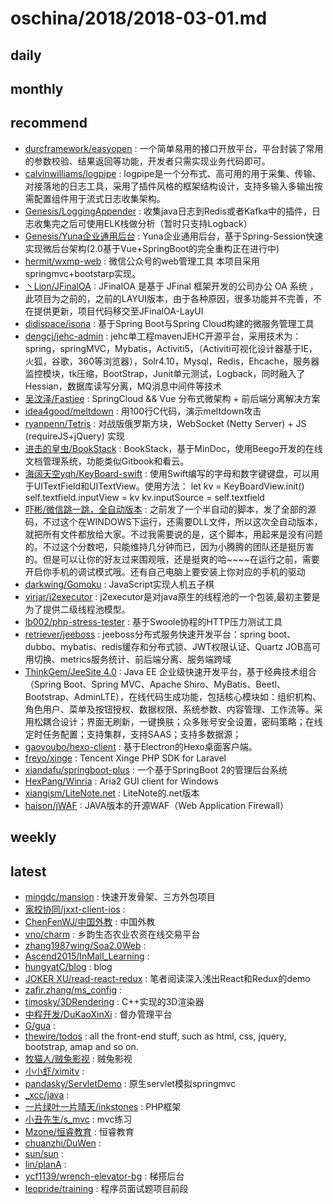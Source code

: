 # oschina/2018/2018-03-01.md



## daily



## monthly



## recommend

- [durcframework/easyopen](http://git.oschina.net/durcframework/easyopen) : 一个简单易用的接口开放平台，平台封装了常用的参数校验、结果返回等功能，开发者只需实现业务代码即可。
- [calvinwilliams/logpipe](http://git.oschina.net/calvinwilliams/logpipe) : logpipe是一个分布式、高可用的用于采集、传输、对接落地的日志工具，采用了插件风格的框架结构设计，支持多输入多输出按需配置组件用于流式日志收集架构。
- [Genesis/LoggingAppender](http://git.oschina.net/jxttian/LoggingAppender) : 收集java日志到Redis或者Kafka中的插件，日志收集完之后可使用ELK栈做分析（暂时只支持Logback）
- [Genesis/Yuna企业通用后台](http://git.oschina.net/jxttian/Yuna) : Yuna企业通用后台，基于Spring-Session快速实现微后台架构(2.0基于Vue+SpringBoot的完全重构正在进行中)
- [hermit/wxmp-web](http://git.oschina.net/qingfengtaizi/wxmp) : 微信公众号的web管理工具 本项目采用springmvc+bootstarp实现。
- [丶Lion/JFinalOA](http://git.oschina.net/glorylion/JFinalOA) : JFinalOA 是基于 JFinal 框架开发的公司办公 OA 系统 ， 此项目为之前的，之前的LAYUI版本，由于各种原因，很多功能并不完善，不在提供更新，项目代码移交至JFinalOA-LayUI
- [didispace/isona](http://git.oschina.net/didispace/isona) : 基于Spring Boot与Spring Cloud构建的微服务管理工具
- [dengcj/jehc-admin](http://git.oschina.net/jehc/jehc-admin) : jehc单工程mavenJEHC开源平台，采用技术为：spring，springMVC，Mybatis，Activiti5，（Activiti可视化设计器基于IE，火狐，谷歌，360等浏览器），Solr4.10，Mysql，Redis，Ehcache，服务器监控模块，tk压缩，BootStrap，Junit单元测试，Logback，同时融入了Hessian，数据库读写分离，MQ消息中间件等技术
- [吴汶泽/Fastjee](http://git.oschina.net/wuwenze/Fastjee) : SpringCloud && Vue 分布式微架构 + 前后端分离解决方案
- [idea4good/meltdown](http://git.oschina.net/idea4good/meltdown) : 用100行C代码，演示meltdown攻击
- [ryanpenn/Tetris](http://git.oschina.net/ryanpenn/Tetris) : 对战版俄罗斯方块，WebSocket (Netty Server) + JS (requireJS+jQuery) 实现
- [进击的皇虫/BookStack](http://git.oschina.net/truthhun/BookStack) : BookStack，基于MinDoc，使用Beego开发的在线文档管理系统，功能类似Gitbook和看云。
- [海阔天空yqh/KeyBoard-swift](http://git.oschina.net/yqh1988/KeyBoard-swift) : 使用Swift编写的字母和数字键键盘，可以用于UITextField和UITextView。使用方法： let kv = KeyBoardView.init() self.textfield.inputView = kv kv.inputSource = self.textfield
- [吓彬/微信跳一跳，全自动版本](http://git.oschina.net/Bill-Info-Tech_94757196/wechat_jump__full_automatic_version) : 之前发了一个半自动的脚本，发了全部的源码，不过这个在WINDOWS下运行，还需要DLL文件，所以这次全自动版本，就把所有文件都放给大家。不过我需要说的是，这个脚本，用起来是没有问题的。不过这个分数吧，只能维持几分钟而已，因为小腾腾的团队还是挺厉害的。但是可以让你的好友过来围观哦，还是挺爽的哈~~~~在运行之前，需要开启你手机的调试模式哦。还有自己电脑上要安装上你对应的手机的驱动
- [darkwing/Gomoku](http://git.oschina.net/darkwing/Gomoku) : JavaScript实现人机五子棋
- [virjar/j2executor](http://git.oschina.net/virjar/j2executor) : j2executor是对java原生的线程池的一个包装,最初主要是为了提供二级线程池模型。
- [lb002/php-stress-tester](http://git.oschina.net/lb002/php-stress-tester) : 基于Swoole协程的HTTP压力测试工具
- [retriever/jeeboss](http://git.oschina.net/retriever/jeeboss) : jeeboss分布式服务快速开发平台：spring boot、dubbo、mybatis、redis缓存和分布式锁、JWT权限认证、Quartz JOB高可用切换、metrics服务统计、前后端分离、服务端跨域
- [ThinkGem/JeeSite 4.0](http://git.oschina.net/thinkgem/jeesite4) : Java EE 企业级快速开发平台，基于经典技术组合（Spring Boot、Spring MVC、Apache Shiro、MyBatis、Beetl、Bootstrap、AdminLTE），在线代码生成功能，包括核心模块如：组织机构、角色用户、菜单及按钮授权、数据权限、系统参数、内容管理、工作流等。采用松耦合设计；界面无刷新，一键换肤；众多账号安全设置，密码策略；在线定时任务配置；支持集群，支持SAAS；支持多数据源；
- [gaoyoubo/hexo-client](http://git.oschina.net/gaoyoubo/hexo-client) : 基于Electron的Hexo桌面客户端。
- [freyo/xinge](http://git.oschina.net/freyo/xinge) : Tencent Xinge PHP SDK for Laravel
- [xiandafu/springboot-plus](http://git.oschina.net/xiandafu/springboot-plus) : 一个基于SpringBoot 2的管理后台系统
- [HexPang/Winria](http://git.oschina.net/hexpang/Winria) : Aria2 GUI client for Windows
- [xiangism/LiteNote.net](http://git.oschina.net/xiangism/LiteNote.net) : LiteNote的.net版本
- [haison/jWAF](http://git.oschina.net/haison/jWAF) : JAVA版本的开源WAF（Web Application Firewall）


## weekly



## latest

- [mingdc/mansion](http://git.oschina.net/mingdc/mansion) : 快速开发骨架、三方外包项目
- [家校协同/jxxt-client-ios](http://git.oschina.net/jxxt/jxxt-client-ios) : 
- [ChenFenWJ/中国外教](http://git.oschina.net/ChenFenWJ/ZhongGuoWaiJiao) : 中国外教
- [vno/charm](http://git.oschina.net/vno/charm) : 乡韵生态农业农资在线交易平台
- [zhang1987wing/Soa2.0Web](http://git.oschina.net/1987wing/Soa2.0Web) : 
- [Ascend2015/InMall_Learning](http://git.oschina.net/Ascend2015/InMall_Learning) : 
- [hungyatC/blog](http://git.oschina.net/hungyatC/blog) : blog
- [JOKER XU/read-react-redux](http://git.oschina.net/details/read-react-redux) : 笔者阅读深入浅出React和Redux的demo
- [zafir.zhang/ms_config](http://git.oschina.net/zafir_zhang/ms_config) : 
- [timosky/3DRendering](http://git.oschina.net/timosky/3DRendering) : C++实现的3D渲染器
- [中程开发/DuKaoXinXi](http://git.oschina.net/ZCDevelop/DuKaoXinXi) : 督办管理平台
- [G/gua](http://git.oschina.net/guaguan/gua) : 
- [thewire/todos](http://git.oschina.net/thewire/todos) : all the front-end stuff, such as html, css, jquery, bootstrap, amap and so on.
- [牧猫人/贼兔影视](http://git.oschina.net/zeitu/zt) : 贼兔影视
- [小小虾/ximitv](http://git.oschina.net/xiaoxiacom/ximitv) : 
- [pandasky/ServletDemo](http://git.oschina.net/pandasky/ServletDemo) : 原生servlet模拟springmvc
- [_xcc/java](http://git.oschina.net/xcc_zs/java) : 
- [一片绿叶一片晴天/inkstones](http://git.oschina.net/yipianluye125/inkstones) : PHP框架
- [小丑先生/s_mvc](http://git.oschina.net/XiaoChouXianSheng/s_mvc) : mvc练习
- [Mzone/恒睿教育](http://git.oschina.net/mzone0511/hengrui) : 恒睿教育
- [chuanzhi/DuWen](http://git.oschina.net/chuanzhi/DuWen) : 
- [sun/sun](http://git.oschina.net/ldx888/sun) : 
- [lin/planA](http://git.oschina.net/aeee22/palnA) : 
- [ycf1139/wrench-elevator-bg](http://git.oschina.net/ycf1139/wrench-elevator-bg) : 梯搭后台
- [leopride/training](http://git.oschina.net/aoter/training) : 程序员面试题项目前段